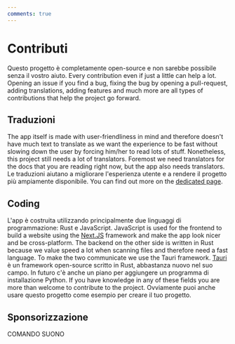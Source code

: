 ```yaml
---
comments: true
---
```


# Contributi
Questo progetto è completamente open-source e non sarebbe possibile senza il vostro aiuto. Every contribution even if just a little can help a lot. Opening an issue if you find a bug, fixing the bug by opening a pull-request, adding translations, adding features and much more are all types of contributions that help the project go forward.

## Traduzioni
The app itself is made with user-friendliness in mind and therefore doesn't have much text to translate as we want the experience to be fast without slowing down the user by forcing him/her to read lots of stuff. Nonetheless, this project still needs a lot of translators. Foremost we need translators for the docs that you are reading right now, but the app also needs translators. Le traduzioni aiutano a migliorare l'esperienza utente e a rendere il progetto più ampiamente disponibile. You can find out more on the [dedicated page](./translations.md).

## Coding
L'app è costruita utilizzando principalmente due linguaggi di programmazione: Rust e JavaScript. JavaScript is used for the frontend to build a website using the [Next.JS](https://nextjs.org/) framework and make the app look nicer and be cross-platform. The backend on the other side is written in Rust because we value speed a lot when scanning files and therefore need a fast language. To make the two communicate we use the Tauri framework. [Tauri](https://tauri.app/) è un framework open-source scritto in Rust, abbastanza nuovo nel suo campo. In futuro c'è anche un piano per aggiungere un programma di installazione Python. If you have knowledge in any of these fields you are more than welcome to contribute to the project. Ovviamente puoi anche usare questo progetto come esempio per creare il tuo progetto.

## Sponsorizzazione
COMANDO SUONO